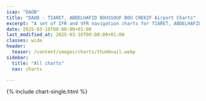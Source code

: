 ```yaml
---
icao: "DAOB" 
title: "DAOB - TIARET, ABDELHAFID BOUSSOUF BOU CHEKIF Airport Charts"
excerpt: "A set of IFR and VFR navigation charts for TIARET, ABDELHAFID BOUSSOUF BOU CHEKIF Airport"
date: 2025-03-16T00:00:00+01:00
last_modified_at: 2025-03-16T00:00:00+01:00
classes: wide
header:
  teaser: /content/images/charts/thumbnail.webp
sidebar:
  title: "All charts"
  nav: charts

---
```


{% include chart-single.html %}